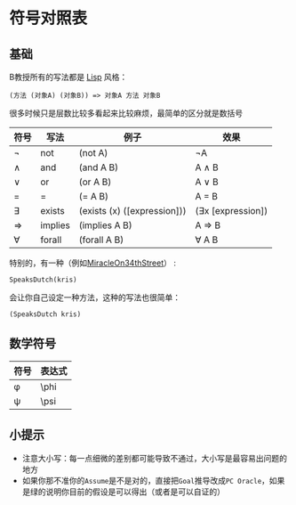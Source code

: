 # 符号对照表

## 基础

B教授所有的写法都是 [Lisp](https://zh.wikipedia.org/zh-hant/LISP) 风格：
```
(方法 (对象A) (对象B)) => 对象A 方法 对象B
```

很多时候只是层数比较多看起来比较麻烦，最简单的区分就是数括号


|符号|写法|例子|效果|
|-|-|-|-|
|¬|not|(not A)|¬A|
|∧|and|(and A B)|A ∧ B|
|∨|or|(or A B)|A ∨ B|
|=|=|(= A B)|A = B|
|∃|exists|(exists (x) ([expression]))|(∃x [expression])|
|⇒|implies|(implies A B)|A ⇒ B|
|∀|forall|(forall A B)|∀ A B|

特别的，有一种（例如[MiracleOn34thStreet](/MiracleOn34thStreet.slt)） :
```
SpeaksDutch(kris)
```
会让你自己设定一种方法，这种的写法也很简单：
```
(SpeaksDutch kris)
```

## 数学符号

|符号|表达式|
|-|-|
|φ|\phi|
|ψ|\psi|


## 小提示

- 注意大小写：每一点细微的差别都可能导致不通过，大小写是最容易出问题的地方
- 如果你那不准你的`Assume`是不是对的，直接把`Goal`推导改成`PC Oracle`，如果是绿的说明你目前的假设是可以得出（或者是可以自证的）
